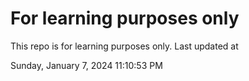 # For learning purposes only
This repo is for learning purposes only.
Last updated at

Sunday, January 7, 2024 11:10:53 PM

